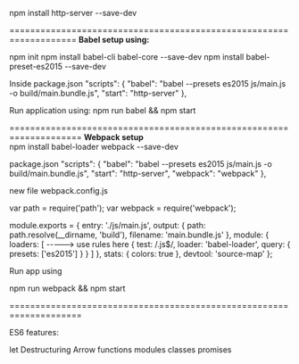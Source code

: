 npm install http-server --save-dev

===================================================================
<b>Babel setup using:</b><br>

npm init
npm install babel-cli babel-core --save-dev
npm install babel-preset-es2015 --save-dev

Inside package.json
"scripts": {
    "babel": "babel --presets es2015 js/main.js -o build/main.bundle.js",
    "start": "http-server"
},

Run application using:
npm run babel && npm start

====================================================================
<b>Webpack setup </b><br>
npm install babel-loader webpack --save-dev

package.json
"scripts": {
    "babel": "babel --presets es2015 js/main.js -o build/main.bundle.js",
    "start": "http-server",
    "webpack": "webpack"
},

new file webpack.config.js

var path = require('path');
 var webpack = require('webpack');

 module.exports = {
     entry: './js/main.js',
     output: {
         path: path.resolve(__dirname, 'build'),
         filename: 'main.bundle.js'
     },
     module: {
         loaders: [  -----> use rules here
             {
                 test: /\.js$/,
                 loader: 'babel-loader',
                 query: {
                     presets: ['es2015']
                 }
             }
         ]
     },
     stats: {
         colors: true
     },
     devtool: 'source-map'
 };

Run app using

npm run webpack && npm start

====================================================================

ES6 features:

let
Destructuring
Arrow functions
modules
classes
promises

